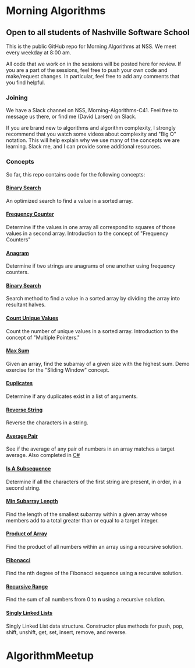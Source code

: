 # Morning Algorithms
## Open to all students of Nashville Software School

This is the public GitHub repo for Morning Algorithms at NSS. We meet every weekday at 8:00 am.

All code that we work on in the sessions will be posted here for review. If you are a part of the sessions, feel free to push your own
code and make/request changes. In particular, feel free to add any comments that you find helpful.

### Joining
We have a Slack channel on NSS, Morning-Algorithms-C41. Feel free to message us there, or find me (David Larsen) on Slack.

If you are brand new to algorithms and algorithm complexity, I strongly recommend that you watch some videos about complexity and "Big O" notation.
This will help explain why we use many of the concepts we are learning. Slack me, and I can provide some additional resources.

### Concepts

So far, this repo contains code for the following concepts:

#### [Binary Search](https://github.com/dLars99/Morning-Algorithms/blob/master/binary-search/binarySearch.js)
An optimized search to find a value in a sorted array.
#### [Frequency Counter](https://github.com/dLars99/Morning-Algorithms/blob/master/frequencyCounter/frequencyCounter.js)
Determine if the values in one array all correspond to squares of those values in a second array. Introduction to the concept
of "Frequency Counters"
#### [Anagram](https://github.com/dLars99/Morning-Algorithms/tree/master/anagram/anagram.js)
Determine if two strings are anagrams of one another using frequency counters.
#### [Binary Search](https://github.com/dLars99/Morning-Algorithms/tree/master/binary-search/binarySearch.js)
Search method to find a value in a sorted array by dividing the array into resultant halves.
#### [Count Unique Values](https://github.com/dLars99/Morning-Algorithms/tree/master/countUniqueValues/countUniqueValues.js)
Count the number of unique values in a sorted array. Introduction to the concept of "Multiple Pointers."
#### [Max Sum](https://github.com/dLars99/Morning-Algorithms/tree/master/maxSum-slidingWindow/maxSum.js)
Given an array, find the subarray of a given size with the highest sum. Demo exercise for the "Sliding Window" concept.
#### [Duplicates](https://github.com/dLars99/Morning-Algorithms/tree/master/duplicates/duplicates.js)
Determine if any duplicates exist in a list of arguments.
#### [Reverse String](https://github.com/dLars99/Morning-Algorithms/tree/master/reverseString/reverseString.js)
Reverse the characters in a string.
#### [Average Pair](https://github.com/dLars99/Morning-Algorithms/tree/master/averagePair/averagePair.js)
See if the average of any pair of numbers in an array matches a target average.
Also completed in [C#](https://github.com/dLars99/Morning-Algorithms/tree/master/csharp/averagepair)
#### [Is A Subsequence](https://github.com/dLars99/Morning-Algorithms/tree/master/isSubsequence/isSubsequence.js)
Determine if all the characters of the first string are present, in order, in a second string.
#### [Min Subarray Length](https://github.com/dLars99/Morning-Algorithms/tree/master/minSubArrayLen/minSubArrayLen.js)
Find the length of the smallest subarray within a given array whose members add to a total greater than or equal to a target integer.
#### [Product of Array](https://github.com/dLars99/Morning-Algorithms/tree/master/productOfArray/productOfArray.js)
Find the product of all numbers within an array using a recursive solution.
#### [Fibonacci](https://github.com/dLars99/Morning-Algorithms/tree/master/fib/fib.js)
Find the nth degree of the Fibonacci sequence using a recursive solution.
#### [Recursive Range](https://github.com/dLars99/Morning-Algorithms/tree/master/recursiveRange/recursiveRange.js)
Find the sum of all numbers from 0 to __n__ using a recursive solution.
#### [Singly Linked Lists](https://github.com/dLars99/Morning-Algorithms/tree/master/linked-list/linked-list.js)
Singly Linked List data structure. Constructor plus methods for push, pop, shift, unshift, get, set, insert, remove, and reverse.
# AlgorithmMeetup
